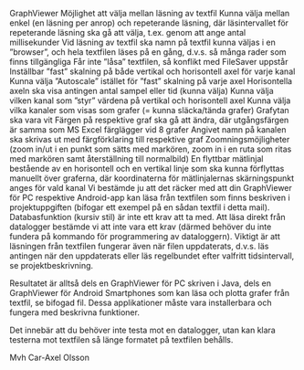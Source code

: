 GraphViewer
Möjlighet att välja mellan läsning av textfil
Kunna välja mellan enkel (en läsning per anrop) och repeterande läsning, där läsintervallet för repeterande läsning ska gå att välja, t.ex. genom att ange antal millisekunder
Vid läsning av textfil ska namn på textfil kunna väljas i en ”browser”, och hela textfilen läses på en gång, d.v.s. så många rader som finns tillgängliga
Får inte ”låsa” textfilen, så konflikt med FileSaver  uppstår
Inställbar ”fast” skalning på både vertikal och horisontell axel för varje kanal
Kunna välja ”Autoscale” istället för ”fast” skalning på varje axel
Horisontella axeln ska visa antingen antal sampel eller tid (kunna välja)
Kunna välja vilken kanal som ”styr” värdena på vertikal och horisontell axel
Kunna välja vilka kanaler som visas som grafer (= kunna släcka/tända grafer)
Grafytan ska vara vit
Färgen på respektive graf ska gå att ändra, där utgångsfärgen är samma som MS Excel färglägger vid 8 grafer
Angivet namn på kanalen ska skrivas ut med färgförklaring till respektive graf
Zoomningsmöjligheter (zoom in/ut i en punkt som sätts med markören, zoom in i en ruta som ritas med markören samt återställning till normalbild)
En flyttbar mätlinjal bestående av en horisontell och en vertikal linje som ska kunna förflyttas manuellt över graferna, där koordinaterna för mätlinjalernas skärningspunkt anges för vald kanal
Vi bestämde ju att det räcker med att din GraphViewer för PC respektive Android-app kan läsa från textfilen som finns beskriven i projektuppgiften (bifogar ett exempel på en sådan textfil i detta mail). Databasfunktion (kursiv stil) är inte ett krav att ta med. Att läsa direkt från datalogger bestämde vi att inte vara ett krav (därmed behöver du inte fundera på kommando för programmering av dataloggern). Viktigt är att läsningen från textfilen fungerar även när filen uppdaterats, d.v.s. läs antingen när den uppdaterats eller läs regelbundet efter valfritt tidsintervall, se projektbeskrivning.
 
Resultatet är alltså dels en GraphViewer för PC skriven i Java, dels en GraphViewer för Android Smartphones som kan läsa och plotta grafer från textfil, se bifogad fil. Dessa applikationer måste vara installerbara och fungera med beskrivna funktioner.
 
Det innebär att du behöver inte testa mot en datalogger, utan kan klara testerna mot textfilen så länge formatet på textfilen behålls.
 
Mvh
Car-Axel Olsson
